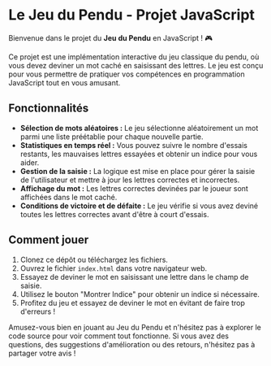 # Le Jeu du Pendu - Projet JavaScript

Bienvenue dans le projet du **Jeu du Pendu** en JavaScript ! 🎮

Ce projet est une implémentation interactive du jeu classique du pendu, où vous devez deviner un mot caché en saisissant des lettres. Le jeu est conçu pour vous permettre de pratiquer vos compétences en programmation JavaScript tout en vous amusant.

## Fonctionnalités

- **Sélection de mots aléatoires :** Le jeu sélectionne aléatoirement un mot parmi une liste préétablie pour chaque nouvelle partie.
- **Statistiques en temps réel :** Vous pouvez suivre le nombre d'essais restants, les mauvaises lettres essayées et obtenir un indice pour vous aider.
- **Gestion de la saisie :** La logique est mise en place pour gérer la saisie de l'utilisateur et mettre à jour les lettres correctes et incorrectes.
- **Affichage du mot :** Les lettres correctes devinées par le joueur sont affichées dans le mot caché.
- **Conditions de victoire et de défaite :** Le jeu vérifie si vous avez deviné toutes les lettres correctes avant d'être à court d'essais.

## Comment jouer

1. Clonez ce dépôt ou téléchargez les fichiers.
2. Ouvrez le fichier `index.html` dans votre navigateur web.
3. Essayez de deviner le mot en saisissant une lettre dans le champ de saisie.
4. Utilisez le bouton "Montrer Indice" pour obtenir un indice si nécessaire.
5. Profitez du jeu et essayez de deviner le mot en évitant de faire trop d'erreurs !

Amusez-vous bien en jouant au Jeu du Pendu et n'hésitez pas à explorer le code source pour voir comment tout fonctionne. Si vous avez des questions, des suggestions d'amélioration ou des retours, n'hésitez pas à partager votre avis !
